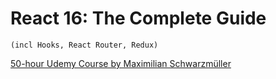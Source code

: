 # React 16: The Complete Guide 
	(incl Hooks, React Router, Redux)
[50-hour Udemy Course by Maximilian Schwarzmüller](https://www.udemy.com/course/react-the-complete-guide-incl-redux/)
